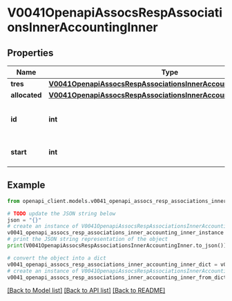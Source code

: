 # V0041OpenapiAssocsRespAssociationsInnerAccountingInner


## Properties

Name | Type | Description | Notes
------------ | ------------- | ------------- | -------------
**tres** | [**V0041OpenapiAssocsRespAssociationsInnerAccountingInnerTRES**](V0041OpenapiAssocsRespAssociationsInnerAccountingInnerTRES.md) |  | [optional] 
**allocated** | [**V0041OpenapiAssocsRespAssociationsInnerAccountingInnerAllocated**](V0041OpenapiAssocsRespAssociationsInnerAccountingInnerAllocated.md) |  | [optional] 
**id** | **int** | Association ID or Workload characterization key ID | [optional] 
**start** | **int** | When the record was started | [optional] 

## Example

```python
from openapi_client.models.v0041_openapi_assocs_resp_associations_inner_accounting_inner import V0041OpenapiAssocsRespAssociationsInnerAccountingInner

# TODO update the JSON string below
json = "{}"
# create an instance of V0041OpenapiAssocsRespAssociationsInnerAccountingInner from a JSON string
v0041_openapi_assocs_resp_associations_inner_accounting_inner_instance = V0041OpenapiAssocsRespAssociationsInnerAccountingInner.from_json(json)
# print the JSON string representation of the object
print(V0041OpenapiAssocsRespAssociationsInnerAccountingInner.to_json())

# convert the object into a dict
v0041_openapi_assocs_resp_associations_inner_accounting_inner_dict = v0041_openapi_assocs_resp_associations_inner_accounting_inner_instance.to_dict()
# create an instance of V0041OpenapiAssocsRespAssociationsInnerAccountingInner from a dict
v0041_openapi_assocs_resp_associations_inner_accounting_inner_from_dict = V0041OpenapiAssocsRespAssociationsInnerAccountingInner.from_dict(v0041_openapi_assocs_resp_associations_inner_accounting_inner_dict)
```
[[Back to Model list]](../README.md#documentation-for-models) [[Back to API list]](../README.md#documentation-for-api-endpoints) [[Back to README]](../README.md)


